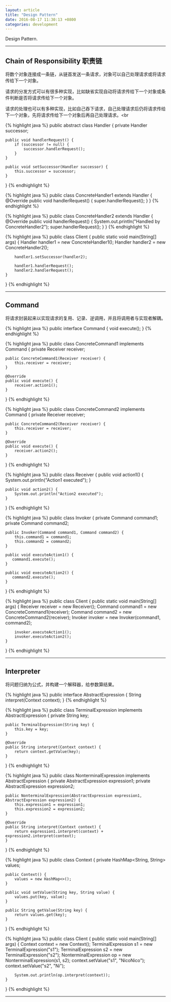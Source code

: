 ```yaml
---
layout: article
title: "Design Pattern"
date: 2016-08-17 11:30:13 +0800
categories: development
---
```


Design Pattern.

---

## Chain of Responsibility 职责链

将数个对象连接成一条链，从链首发送一条请求，对象可以自己处理请求或将请求传给下一个对象。<br>

请求的分发方式可以有很多种实现，比如缺省实现自动将请求传给下一个对象或条件判断是否将请求传给下一个对象。<br>

请求的处理也可以有多种实现，比如自己吞下请求，自己处理请求后仍将请求传给下一个对象，先将请求传给下一个对象后再自己处理请求。<br

{% highlight java %}
public abstract class Handler {
    private Handler successor;

    public void handlerRequest() {
        if (successor != null) {
            successor.handlerRequest();
        }
    }

    public void setSuccessor(Handler successor) {
        this.successor = successor;
    }
}
{% endhighlight %}

{% highlight java %}
public class ConcreteHandler1 extends Handler {
    @Override
    public void handlerRequest() {
        super.handlerRequest();
    }
}
{% endhighlight %}

{% highlight java %}
public class ConcreteHandler2 extends Handler {
    @Override
    public void handlerRequest() {
        System.out.println("Handled by ConcreteHandler2");
        super.handlerRequest();
    }
}
{% endhighlight %}

{% highlight java %}
public class Client {
    public static void main(String[] args) {
        Handler handler1 = new ConcreteHandler1();
        Handler handler2 = new ConcreteHandler2();

        handler1.setSuccessor(handler2);

        handler1.handlerRequest();
        handler2.handlerRequest();
    }
}
{% endhighlight %}

---

## Command

将请求封装起来以实现请求的复用、记录、逆调用，并且将调用者与实现者解耦。

{% highlight java %}
public interface Command {
    void execute();
}
{% endhighlight %}

{% highlight java %}
public class ConcreteCommand1 implements Command {
    private Receiver receiver;

    public ConcreteCommand1(Receiver receiver) {
        this.receiver = receiver;
    }

    @Override
    public void execute() {
        receiver.action1();
    }
}
{% endhighlight %}

{% highlight java %}
public class ConcreteCommand2 implements Command {
    private Receiver receiver;

    public ConcreteCommand2(Receiver receiver) {
        this.receiver = receiver;
    }

    @Override
    public void execute() {
        receiver.action2();
    }
}
{% endhighlight %}

{% highlight java %}
public class Receiver {
    public void action1() {
        System.out.println("Action1 executed");
    }

    public void action2() {
        System.out.println("Action2 executed");
    }
}
{% endhighlight %}

{% highlight java %}
public class Invoker {
    private Command command1;
    private Command command2;

    public Invoker(Command command1, Command command2) {
        this.command1 = command1;
        this.command2 = command2;
    }

    public void executeAction1() {
       command1.execute();
    }

    public void executeAction2() {
       command2.execute();
    }
}
{% endhighlight %}

{% highlight java %}
public class Client {
    public static void main(String[] args) {
        Receiver receiver = new Receiver();
        Command command1 = new ConcreteCommand1(receiver);
        Command command2 = new ConcreteCommand2(receiver);
        Invoker invoker = new Invoker(command1, command2);

        invoker.executeAction1();
        invoker.executeAction2();
    }
}
{% endhighlight %}

---

## Interpreter

将问题归纳为公式，并构建一个解释器，给参数算结果。

{% highlight java %}
public interface AbstractExpression {
    String interpret(Context context);
}
{% endhighlight %}

{% highlight java %}
public class TerminalExpression implements AbstractExpression {
    private String key;

    public TerminalExpression(String key) {
        this.key = key;
    }

    @Override
    public String interpret(Context context) {
        return context.getValue(key);
    }
}
{% endhighlight %}

{% highlight java %}
public class NonterminalExpression implements AbstractExpression {
    private AbstractExpression expression1;
    private AbstractExpression expression2;

    public NonterminalExpression(AbstractExpression expression1, AbstractExpression expression2) {
        this.expression1 = expression1;
        this.expression2 = expression2;
    }

    @Override
    public String interpret(Context context) {
        return expression1.interpret(context) + expression2.interpret(context);
    }
}
{% endhighlight %}

{% highlight java %}
public class Context {
    private HashMap<String, String> values;

    public Context() {
        values = new HashMap<>();
    }

    public void setValue(String key, String value) {
        values.put(key, value);
    }

    public String getValue(String key) {
        return values.get(key);
    }
}
{% endhighlight %}

{% highlight java %}
public class Client {
    public static void main(String[] args) {
        Context context = new Context();
        TerminalExpression s1 = new TerminalExpression("s1");
        TerminalExpression s2 = new TerminalExpression("s2");
        NonterminalExpression op = new NonterminalExpression(s1, s2);
        context.setValue("s1", "NicoNico");
        context.setValue("s2", "Ni");

        System.out.println(op.interpret(context));
    }
}
{% endhighlight %}

---
